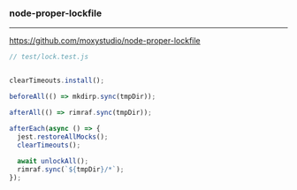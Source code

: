 ### node-proper-lockfile
---
https://github.com/moxystudio/node-proper-lockfile

```js
// test/lock.test.js


clearTimeouts.install();

beforeAll(() => mkdirp.sync(tmpDir));

afterAll(() => rimraf.sync(tmpDir));

afterEach(async () => {
  jest.restoreAllMocks();
  clearTimeouts();
  
  await unlockAll();
  rimraf.sync(`${tmpDir}/*`);
});




```

```
```

```
```
